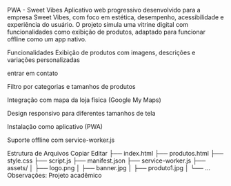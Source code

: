 PWA - Sweet Vibes
Aplicativo web progressivo desenvolvido para a empresa Sweet Vibes, com foco em estética, desempenho, acessibilidade e experiência do usuário. O projeto simula uma vitrine digital com funcionalidades como exibição de produtos, adaptado para funcionar offline como um app nativo.

Funcionalidades
Exibição de produtos com imagens, descrições e variações personalizadas

entrar em contato

Filtro por categorias e tamanhos de produtos

Integração com mapa da loja física (Google My Maps)

Design responsivo para diferentes tamanhos de tela

Instalação como aplicativo (PWA)

Suporte offline com service-worker.js

Estrutura de Arquivos
Copiar
Editar
├── index.html
├── produtos.html
├── style.css
├── script.js
├── manifest.json
├── service-worker.js
├── assets/
│   ├── logo.png
│   ├── banner.jpg
│   ├── produto1.jpg
│   └── ...
Observações: Projeto acadêmico
